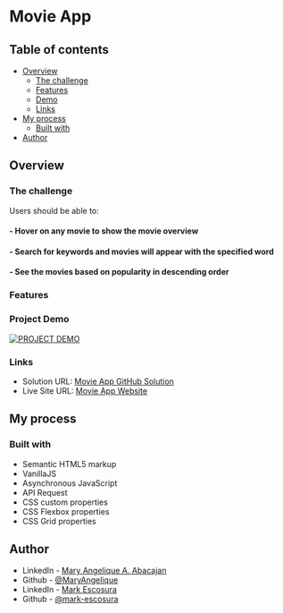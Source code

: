 # Movie App

## Table of contents

- [Overview](#overview)
  - [The challenge](#the-challenge)
  - [Features](#features)
  - [Demo](#project-demo)
  - [Links](#links)
- [My process](#my-process)
  - [Built with](#built-with)
- [Author](#author)

## Overview

### The challenge

Users should be able to:
#### - Hover on any movie to show the movie overview
#### - Search for keywords and movies will appear with the specified word
#### - See the movies based on popularity in descending order


### Features



### Project Demo
[![PROJECT DEMO](https://dotcom.nlcdn.com/wp-content/uploads/2020/03/Product_Demo_Featured-1140x768@2x-80-min.jpg)](https://www.loom.com/share/04308484bbe5487a8bca8ba87c988ac8)

### Links

- Solution URL: [Movie App GitHub Solution](https://github.com/MaryAngelique/movie-app)
- Live Site URL: [Movie App Website](https://movie-app-angelique.vercel.app/)

## My process

### Built with

- Semantic HTML5 markup
- VanillaJS
- Asynchronous JavaScript
- API Request
- CSS custom properties
- CSS Flexbox properties
- CSS Grid properties

## Author

- LinkedIn - [Mary Angelique A. Abacajan](https://www.linkedin.com/in/mary-angelique-abacajan/)
- Github - [@MaryAngelique](https://www.github.com/MaryAngelique)
- LinkedIn - [Mark Escosura](https://www.linkedin.com/in/markintech/)
- Github - [@mark-escosura](https://www.github.com/ark-escosura)
